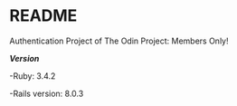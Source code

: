 # README

Authentication Project of The Odin Project:
Members Only!

***Version***

-Ruby: 3.4.2

-Rails version: 8.0.3
